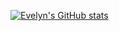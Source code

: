 
[![Evelyn's GitHub stats](https://github-readme-stats.vercel.app/api?username=evelynsfranca)](https://github.com/anuraghazra/github-readme-stats)
